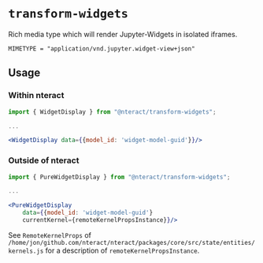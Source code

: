 # `transform-widgets`

Rich media type which will render Jupyter-Widgets in isolated iframes.

`MIMETYPE = "application/vnd.jupyter.widget-view+json"`

## Usage

### Within nteract

```jsx
import { WidgetDisplay } from "@nteract/transform-widgets";

...

<WidgetDisplay data={{model_id: 'widget-model-guid'}}/>
```

### Outside of nteract

```jsx
import { PureWidgetDisplay } from "@nteract/transform-widgets";

...

<PureWidgetDisplay 
    data={{model_id: 'widget-model-guid'} 
    currentKernel={remoteKernelPropsInstance}}/>
```

See `RemoteKernelProps` of 
`/home/jon/github.com/nteract/nteract/packages/core/src/state/entities/kernels.js` 
for a description of `remoteKernelPropsInstance`.

